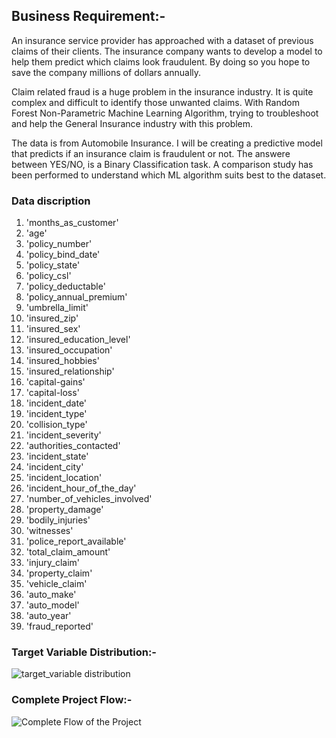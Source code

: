 ## Business Requirement:-

An insurance service provider has approached  with a dataset of previous claims of their clients. The insurance company wants to develop a model to help them predict which claims look fraudulent. By doing so you hope to save the company millions of dollars annually.

Claim related fraud is a huge problem in the insurance industry. It is quite complex and difficult to identify those unwanted claims. With Random Forest Non-Parametric Machine Learning Algorithm, trying to troubleshoot and help the General Insurance industry with this problem.

The data is from Automobile Insurance. I will be creating a predictive model that predicts if an insurance claim is fraudulent or not. The answere between YES/NO, is a Binary Classification task. A comparison study has been performed to understand which ML algorithm suits best to the dataset.

### Data discription

1.  'months_as_customer'
2.  'age'
3.  'policy_number'
4.  'policy_bind_date'
5.  'policy_state'
6.  'policy_csl'
7.  'policy_deductable' 
8.  'policy_annual_premium'
9.  'umbrella_limit'
10. 'insured_zip'
11. 'insured_sex'
12. 'insured_education_level'
13. 'insured_occupation'
14. 'insured_hobbies'
15. 'insured_relationship'
16. 'capital-gains'
17. 'capital-loss'
18. 'incident_date'
19. 'incident_type'
20. 'collision_type'
21. 'incident_severity'
22. 'authorities_contacted'
23. 'incident_state'
24. 'incident_city'
24. 'incident_location'
25. 'incident_hour_of_the_day'
26. 'number_of_vehicles_involved'
27. 'property_damage'
28. 'bodily_injuries'
29. 'witnesses'
30. 'police_report_available'
31. 'total_claim_amount'
32. 'injury_claim'
33. 'property_claim'
34. 'vehicle_claim'
35. 'auto_make'
36. 'auto_model'
37. 'auto_year'
38. 'fraud_reported'

### Target Variable Distribution:-

![target_variable distribution](https://user-images.githubusercontent.com/55680419/227853678-16d99495-0abf-49db-88ac-541cb1aa6d01.png)

### Complete Project Flow:-

![Complete Flow of the Project](https://user-images.githubusercontent.com/55680419/227868534-f7f93094-9d62-48c4-ad5b-15d4478b81a4.png)

